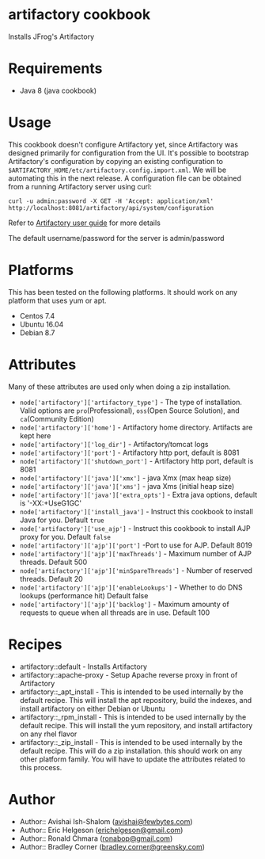 # artifactory cookbook
Installs JFrog's Artifactory

# Requirements
* Java 8 (java cookbook)

# Usage
This cookbook doesn't configure Artifactory yet, since Artifactory was designed primarily for configuration from the UI. It's possible to bootstrap Artifactory's configuration by copying an existing configuration to `$ARTIFACTORY_HOME/etc/artifactory.config.import.xml`. We will be automating this in the next release. A configuration file can be obtained from a running Artifactory server using curl:

	curl -u admin:password -X GET -H 'Accept: application/xml' http://localhost:8081/artifactory/api/system/configuration

Refer to [Artifactory user guide](http://wiki.jfrog.org/confluence/display/RTF/Global+Configuration+Descriptor) for more details

The default username/password for the server is admin/password

# Platforms
This has been tested on the following platforms.  It should work on any platform that uses yum or apt.
* Centos 7.4
* Ubuntu 16.04
* Debian 8.7

# Attributes
Many of these attributes are used only when doing a zip installation.
* `node['artifactory']['artifactory_type']` - The type of installation.  Valid options are `pro`(Professional), `oss`(Open Source Solution), and `ca`(Community Edition)
* `node['artifactory']['home']` - Artifactory home directory. Artifacts are kept here
* `node['artifactory']['log_dir']` - Artifactory/tomcat logs
* `node['artifactory']['port']` - Artifactory http port, default is 8081
* `node['artifactory']['shutdown_port']` - Artifactory http port, default is 8081
* `node['artifactory']['java']['xmx']` - java Xmx (max heap size)
* `node['artifactory']['java']['xms']` - java Xms (initial heap size)
* `node['artifactory']['java']['extra_opts']` - Extra java options, default is '-XX:+UseG1GC'
* `node['artifactory']['install_java']` - Instruct this cookbook to install Java for you. Default `true`
* `node['artifactory']['use_ajp']` - Instruct this cookbook to install AJP proxy for you. Default `false`
* `node['artifactory']['ajp']['port']` -Port to use for AJP. Default 8019
* `node['artifactory']['ajp']['maxThreads']` - Maximum number of AJP threads. Default 500
* `node['artifactory']['ajp']['minSpareThreads']` - Number of reserved threads. Default 20
* `node['artifactory']['ajp']['enableLookups']` - Whether to do DNS lookups (performance hit) Default false
* `node['artifactory']['ajp']['backlog']` - Maximum amounty of requests to queue when all threads are in use. Default 100



# Recipes
* artifactory::default - Installs Artifactory
* artifactory::apache-proxy - Setup Apache reverse proxy in front of Artifactory
* artifactory::_apt_install - This is intended to be used internally by the default recipe. This will install the apt repository, build the indexes, and install artifactory on either Debian or Ubuntu
* artifactory::_rpm_install - This is intended to be used internally by the default recipe. This will install the yum repository, and install artifactory on any rhel flavor
* artifactory::_zip_install - This is intended to be used internally by the default recipe. This will do a zip installation. this should work on any other platform family. You will have to update the attributes related to this process.

# Author

* Author:: Avishai Ish-Shalom (<avishai@fewbytes.com>)
* Author:: Eric Helgeson (<erichelgeson@gmail.com>)
* Author:: Ronald Chmara (<ronabop@gmail.com>)
* Author:: Bradley Corner (<bradley.corner@greensky.com>)
